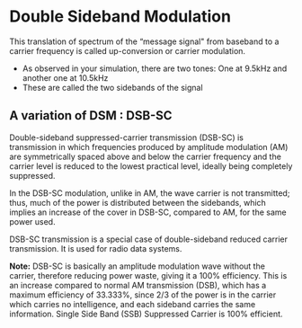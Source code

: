 # Double Sideband Modulation

This translation of spectrum of the “message signal" from baseband to a carrier frequency is called up-conversion or carrier modulation. 

- As observed in your simulation, there are two tones: One at 9.5kHz and another one at 10.5kHz
- These are called the two sidebands of the signal

## A variation of DSM : **DSB-SC** 

Double-sideband suppressed-carrier transmission (DSB-SC) is transmission in which frequencies produced by amplitude modulation (AM) are symmetrically spaced above and below the carrier frequency and the carrier level is reduced to the lowest practical level, ideally being completely suppressed.

In the DSB-SC modulation, unlike in AM, the wave carrier is not transmitted; thus, much of the power is distributed between the sidebands, which implies an increase of the cover in DSB-SC, compared to AM, for the same power used.

DSB-SC transmission is a special case of double-sideband reduced carrier transmission. It is used for radio data systems.

**Note:**  DSB-SC is basically an amplitude modulation wave without the carrier, therefore reducing power waste, giving it a 100% efficiency. This is an increase compared to normal AM transmission (DSB), which has a maximum efficiency of 33.333%, since 2/3 of the power is in the carrier which carries no intelligence, and each sideband carries the same information. Single Side Band (SSB) Suppressed Carrier is 100% efficient.